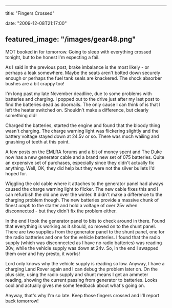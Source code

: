 
---
title: "Fingers Crossed"

date: "2009-12-08T21:17:00"

featured_image: "/images/gear48.png"
---


MOT booked in for tomorrow.  Going to sleep with everything crossed tonight, but to be honest I'm expecting a fail.

As I said in the previous post, brake imbalance is the most likely - or perhaps a leak somewhere.  Maybe the seats aren't bolted down securely enough or perhaps the fuel tank seals are knackered.  The shock absorber bushes are a bit crappy too!

I'm long past my late November deadline, due to some problems with batteries and charging.  I popped out to the drive just after my last post to find the batteries dead as <span>doornails</span>.  The only cause I can think of is that I left the heater switched on.  Shouldn't make a difference, but clearly something did!

Charged the batteries, started the engine and found that the bloody thing wasn't charging.  The charge warning light was flickering slightly and the battery voltage stayed down at 24.5v or so.   There was much wailing and gnashing of teeth at this point.

A few posts on the <span>EMLRA</span> forums and a bit of money spent and The Duke now has a new generator cable and a brand new set of 075 batteries.  Quite an expensive set of purchases, especially since they didn't actually fix anything.  Well, OK, they did help but they were not the silver bullets I'd hoped for.

Wiggling the old cable where it attaches to the generator panel had always caused the charge warning light to flicker.  The new cable fixes this and I can refurbish the old one over the winter.  It didn't make a difference to the charging problem though.  The new batteries provide a massive chunk of finest <span style="font-style: italic;"><span>umph</span> </span>to the starter and hold a voltage of over 25v when disconnected - but they didn't fix the problem either.

In the end I took the generator panel to bits to check around in there.  Found that everything is working as it should, so moved on to the shunt panel.  There are two supplies from the generator panel to the shunt panel, one for the radio batteries and one for the vehicle batteries.  I found that the radio supply (which was disconnected as I have no radio batteries) was reading 30v, while the vehicle supply was down at 24v.  So, in the end I swapped them over and hey presto, it works!

Lord only knows why the vehicle supply is reading so low.  Anyway, I have a charging Land Rover again and I can debug the problem later on.  On the plus side, using the radio supply and shunt means I get an ammeter reading, showing the current passing from generator to batteries.  Looks cool and actually gives me some feedback about what's going on.

Anyway, that's why I'm so late.  Keep those fingers crossed and I'll report back tomorrow!